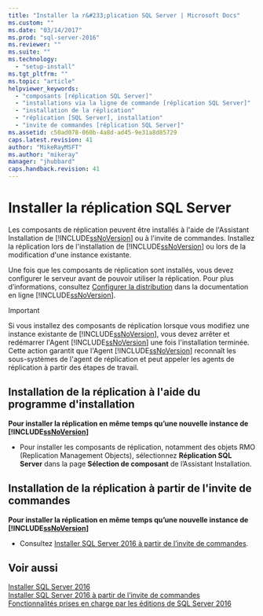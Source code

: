 ```yaml
---
title: "Installer la r&#233;plication SQL Server | Microsoft Docs"
ms.custom: ""
ms.date: "03/14/2017"
ms.prod: "sql-server-2016"
ms.reviewer: ""
ms.suite: ""
ms.technology: 
  - "setup-install"
ms.tgt_pltfrm: ""
ms.topic: "article"
helpviewer_keywords: 
  - "composants [réplication SQL Server]"
  - "installations via la ligne de commande [réplication SQL Server]"
  - "installation de la réplication"
  - "réplication [SQL Server], installation"
  - "invite de commandes [réplication SQL Server]"
ms.assetid: c50ad078-060b-4a8d-ad45-9e31a8d85729
caps.latest.revision: 41
author: "MikeRayMSFT"
ms.author: "mikeray"
manager: "jhubbard"
caps.handback.revision: 41
---
```

# Installer la r&#233;plication SQL Server
  Les composants de réplication peuvent être installés à l'aide de l'Assistant Installation de [!INCLUDE[ssNoVersion](../../includes/ssnoversion-md.md)] ou à l'invite de commandes. Installez la réplication lors de l'installation de [!INCLUDE[ssNoVersion](../../includes/ssnoversion-md.md)] ou lors de la modification d'une instance existante.  
  
 Une fois que les composants de réplication sont installés, vous devez configurer le serveur avant de pouvoir utiliser la réplication. Pour plus d’informations, consultez [Configurer la distribution](../../relational-databases/replication/configure-distribution.md) dans la documentation en ligne [!INCLUDE[ssNoVersion](../../includes/ssnoversion-md.md)].  
  
> [!IMPORTANT]  
>  Si vous installez des composants de réplication lorsque vous modifiez une instance existante de [!INCLUDE[ssNoVersion](../../includes/ssnoversion-md.md)], vous devez arrêter et redémarrer l'Agent [!INCLUDE[ssNoVersion](../../includes/ssnoversion-md.md)] une fois l'installation terminée. Cette action garantit que l'Agent [!INCLUDE[ssNoVersion](../../includes/ssnoversion-md.md)] reconnaît les sous-systèmes de l'agent de réplication et peut appeler les agents de réplication à partir des étapes de travail.  
  
## Installation de la réplication à l'aide du programme d'installation  
 **Pour installer la réplication en même temps qu’une nouvelle instance de [!INCLUDE[ssNoVersion](../../includes/ssnoversion-md.md)]**  
  
-   Pour installer les composants de réplication, notamment des objets RMO (Replication Management Objects), sélectionnez **Réplication SQL Server** dans la page **Sélection de composant** de l’Assistant Installation.  
  
## Installation de la réplication à partir de l'invite de commandes  
 **Pour installer la réplication en même temps qu’une nouvelle instance de [!INCLUDE[ssNoVersion](../../includes/ssnoversion-md.md)]**  
  
-   Consultez [Installer SQL Server 2016 à partir de l’invite de commandes](../../database-engine/install-windows/install-sql-server-2016-from-the-command-prompt.md).  
  
## Voir aussi  
 [Installer SQL Server 2016](../../database-engine/install-windows/install-sql-server-2016.md)   
 [Installer SQL Server 2016 à partir de l’invite de commandes](../../database-engine/install-windows/install-sql-server-2016-from-the-command-prompt.md)   
 [Fonctionnalités prises en charge par les éditions de SQL Server 2016](../Topic/Features%20Supported%20by%20the%20Editions%20of%20SQL%20Server%202016.md)  
  
  
